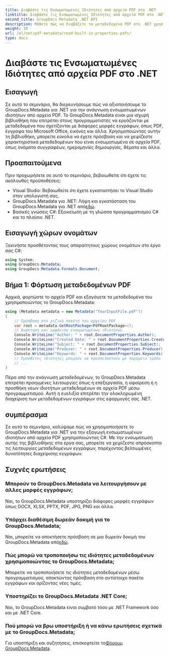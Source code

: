 ```yaml
---
title: Διαβάστε τις Ενσωματωμένες Ιδιότητες από αρχεία PDF στο .NET
linktitle: Διαβάστε τις Ενσωματωμένες Ιδιότητες από αρχεία PDF στο .NET
second_title: GroupDocs.Metadata .NET API
description: Μάθετε πώς να διαβάζετε τα μεταδεδομένα PDF στο .NET χρησιμοποιώντας το GroupDocs.Metadata. Αποκτήστε πρόσβαση σε ονόματα συγγραφέων, ημερομηνίες δημιουργίας, θέματα και άλλα με κωδικό C#.
weight: 10
url: /el/net/pdf-metadata/read-built-in-properties-pdfs/
type: docs
---
```

# Διαβάστε τις Ενσωματωμένες Ιδιότητες από αρχεία PDF στο .NET

## Εισαγωγή
Σε αυτό το σεμινάριο, θα διερευνήσουμε πώς να αξιοποιήσουμε το GroupDocs.Metadata για .NET για την ανάγνωση ενσωματωμένων ιδιοτήτων από αρχεία PDF. Το GroupDocs.Metadata είναι μια ισχυρή βιβλιοθήκη που επιτρέπει στους προγραμματιστές να εργάζονται με μεταδεδομένα που σχετίζονται με διάφορες μορφές εγγράφων, όπως PDF, έγγραφα του Microsoft Office, εικόνες και άλλα. Χρησιμοποιώντας αυτήν τη βιβλιοθήκη, μπορείτε εύκολα να έχετε πρόσβαση και να χειρίζεστε χαρακτηριστικά μεταδεδομένων που είναι ενσωματωμένα σε αρχεία PDF, όπως ονόματα συγγραφέων, ημερομηνίες δημιουργίας, θέματα και άλλα.
## Προαπαιτούμενα
Πριν προχωρήσετε σε αυτό το σεμινάριο, βεβαιωθείτε ότι έχετε τις ακόλουθες προϋποθέσεις:
- Visual Studio: Βεβαιωθείτε ότι έχετε εγκαταστήσει το Visual Studio στον υπολογιστή σας.
-  GroupDocs.Metadata για .NET: Λήψη και εγκατάσταση του GroupDocs.Metadata για .NET από[εδώ](https://releases.groupdocs.com/metadata/net/).
- Βασικές γνώσεις C#: Εξοικείωση με τη γλώσσα προγραμματισμού C# και το πλαίσιο .NET.

## Εισαγωγή χώρων ονομάτων
Ξεκινήστε προσθέτοντας τους απαραίτητους χώρους ονομάτων στο έργο σας C#:
```csharp
using System;
using GroupDocs.Metadata;
using GroupDocs.Metadata.Formats.Document;
```
## Βήμα 1: Φόρτωση μεταδεδομένων PDF
Αρχικά, φορτώστε το αρχείο PDF και εξαγάγετε τα μεταδεδομένα του χρησιμοποιώντας το GroupDocs.Metadata:
```csharp
using (Metadata metadata = new Metadata("YourInputFile.pdf"))
{
    // Πρόσβαση στο ριζικό πακέτο του αρχείου PDF
    var root = metadata.GetRootPackage<PdfRootPackage>();
    // Ανάκτηση και εμφάνιση ενσωματωμένων ιδιοτήτων
    Console.WriteLine("Author: " + root.DocumentProperties.Author);
    Console.WriteLine("Created Date: " + root.DocumentProperties.CreatedDate);
    Console.WriteLine("Subject: " + root.DocumentProperties.Subject);
    Console.WriteLine("Producer: " + root.DocumentProperties.Producer);
    Console.WriteLine("Keywords: " + root.DocumentProperties.Keywords);
    // Πρόσθετες ιδιότητες μπορούν να προσπελαστούν με παρόμοιο τρόπο
    // ...
}
```
Πέρα από την ανάγνωση μεταδεδομένων, το GroupDocs.Metadata επιτρέπει προηγμένες λειτουργίες όπως η επεξεργασία, η αφαίρεση ή η προσθήκη νέων ιδιοτήτων μεταδεδομένων σε αρχεία PDF μέσω προγραμματισμού. Αυτή η ευελιξία επιτρέπει την ολοκληρωμένη διαχείριση των μεταδεδομένων εγγράφων στις εφαρμογές σας .NET.
## συμπέρασμα
Σε αυτό το σεμινάριο, καλύψαμε πώς να χρησιμοποιήσετε το GroupDocs.Metadata για .NET για την εξαγωγή ενσωματωμένων ιδιοτήτων από αρχεία PDF χρησιμοποιώντας C#. Με την ενσωμάτωση αυτής της βιβλιοθήκης στα έργα σας, μπορείτε να χειρίζεστε απρόσκοπτα τις λειτουργίες μεταδεδομένων εγγράφων, παρέχοντας βελτιωμένες δυνατότητες διαχείρισης εγγράφων.

## Συχνές ερωτήσεις
### Μπορούν το GroupDocs.Metadata να λειτουργήσουν με άλλες μορφές εγγράφων;
Ναι, το GroupDocs.Metadata υποστηρίζει διάφορες μορφές εγγράφων όπως DOCX, XLSX, PPTX, PDF, JPG, PNG και άλλα.
### Υπάρχει διαθέσιμη δωρεάν δοκιμή για το GroupDocs.Metadata;
Ναι, μπορείτε να αποκτήσετε πρόσβαση σε μια δωρεάν δοκιμή του GroupDocs.Metadata από[εδώ](https://releases.groupdocs.com/).
### Πώς μπορώ να τροποποιήσω τις ιδιότητες μεταδεδομένων χρησιμοποιώντας το GroupDocs.Metadata;
Μπορείτε να τροποποιήσετε τις ιδιότητες μεταδεδομένων μέσω προγραμματισμού, αποκτώντας πρόσβαση στο αντίστοιχο πακέτο εγγράφων και ορίζοντας νέες τιμές.
### Υποστηρίζει το GroupDocs.Metadata .NET Core;
Ναι, το GroupDocs.Metadata είναι συμβατό τόσο με .NET Framework όσο και με .NET Core.
### Πού μπορώ να βρω υποστήριξη ή να κάνω ερωτήσεις σχετικά με το GroupDocs.Metadata;
 Για υποστήριξη και συζητήσεις, επισκεφτείτε το[Φόρουμ GroupDocs.Metadata](https://forum.groupdocs.com/c/metadata/14).